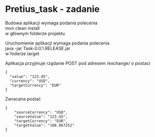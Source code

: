 # Pretius_task - zadanie

Budowa aplikacji wymaga podania polecenia </br>
mvn clean install </br>
w głównym folderze projektu </br>

Uruchomienie aplikacji wymaga podania polecenia </br>
java -jar Task-0.0.1.RELEASE.jar </br>
w foderze target </br>

Aplikacja przyjmuje rządanie POST pod adresem /exchange/ o postaci </br>
```
{
  "value": "123.45",
  "currency": "USD",
  "targetCurrency": "EUR"
}
```
Zwracana postać
```
{
    "sourceCurrency": "USD",
    "sourceValue": "123.45",
    "targetCurrency": "EUR",
    "targetValue": "108.067252"
}
```
